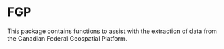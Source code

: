 # FGP
This package contains functions to assist with the extraction of data from the Canadian Federal Geospatial Platform.
